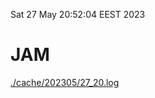 Sat 27 May 20:52:04 EEST 2023
# JAM
<a href='./cache/202305/27_20.log'>./cache/202305/27_20.log</a>
